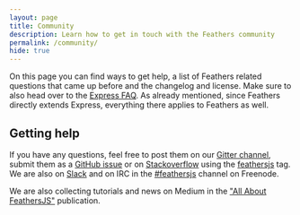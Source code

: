```yaml
---
layout: page
title: Community
description: Learn how to get in touch with the Feathers community
permalink: /community/
hide: true
---
```


On this page you can find ways to get help, a list of Feathers related questions that came up before and the changelog and license. Make sure to also head over to the [Express FAQ](http://expressjs.com/faq.html). As already mentioned, since Feathers directly extends Express, everything there applies to Feathers as well.

## Getting help

If you have any questions, feel free to post them on our [Gitter channel](https://gitter.im/feathersjs/feathers), submit them as a [GitHub issue](https://github.com/feathersjs/feathers/issues) or on [Stackoverflow](http://stackoverflow.com) using the [feathersjs](http://stackoverflow.com/questions/tagged/feathersjs) tag. We are also on [Slack](https://feathersjs.slack.com/) and on IRC in the [#feathersjs](http://webchat.freenode.net/?channels=feathersjs) channel on Freenode.

We are also collecting tutorials and news on Medium in the ["All About FeathersJS"](https://medium.com/all-about-feathersjs) publication.
